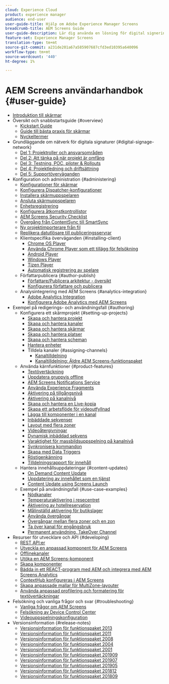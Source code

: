 ```yaml
---
cloud: Experience Cloud
product: experience manager
audience: end-user
user-guide-title: Hjälp om Adobe Experience Manager Screens
breadcrumb-title: AEM Screens Guide
user-guide-description: Lär dig använda en lösning för digital signering som gör att du kan publicera dynamiska och interaktiva digitala upplevelser och interaktioner.
feature-set: Experience Manager Screens
translation-type: tm+mt
source-git-commit: a231de201a67a585907687cfd3ed10395a640096
workflow-type: tm+mt
source-wordcount: '440'
ht-degree: 1%

---
```



# AEM Screens användarhandbok {#user-guide}

+ [Introduktion till skärmar](aem-screens-introduction.md)
+ Översikt och snabbstartsguide {#overview}
   + [Kickstart Guide](kickstart-for-aem-screens.md)
   + [Guide till bästa praxis för skärmar](https://docs.adobe.com/content/help/en/experience-manager-screens/using/about-guide.html)
   + [Nyckeltermer](screens-glossary.md)
+ Grundläggande om nätverk för digitala signaturer {#digital-signage-network}
   + [Del 1: Projektroller och ansvarsområden](project-roles-responsibilities.md)
   + [Del 2: Att tänka på när projekt är omfång](project-considerations.md)
   + [Del 3: Testning, POC, piloter &amp; Rollouts](testing-pocs-pilots-rollouts.md)
   + [Del 4: Projektledning och driftsättning](project-management-and-deployment.md)
   + [Del 5: Supportöverväganden](support-considerations.md)
+ Konfiguration och administration {#administering}
   + [Konfigurationer för skärmar](configuring-screens-introduction.md)
   + [Konfigurera Dispatcher-konfigurationer](dispatcher-configurations-aem-screens.md)
   + [Installera skärmuppspelaren](installing-screens-player.md)
   + [Ansluta skärmuppspelaren](working-with-screens-player.md)
   + [Enhetsregistrering](device-registration.md)
   + [Konfigurera åtkomstkontrollistor](setting-up-acls.md)
   + [AEM Screens Security Checklist](security-checklist.md)
   + [Övergång från ContentSync till SmartSync](smartsync.md)
   + [Ny projektimporterare från fil](project-importer.md)
   + [Replikera datutlösare till publiceringsservrar](replicating-data-triggers.md)
   + Klientspecifika överväganden {#installing-client}
      + [Chrome OS Player](implementing-chrome-os-player.md)
      + [Använda Chrome Player som ett tillägg för felsökning](using-chrome-player-as-an-extension.md)
      + [Android Player](implementing-android-player.md)
      + [Windows Player](implementing-windows-player.md)
      + [Tizen Player](tizen-player.md)
      + [Automatisk registrering av spelare](auto-registration-players.md)
   + Författarpublicera {#author-publish}
      + [Författare/Publicera arkitektur - översikt](author-publish-architecture-overview.md)
      + [Konfigurera författare och publicera](author-and-publish.md)
   + Analysintegrering med AEM Screens {#analytics-integration}
      + [Adobe Analytics Integration](adobe-analytics-integration-aem-screens.md)
      + [Konfigurera Adobe Analytics med AEM Screens](configuring-adobe-analytics-aem-screens.md)
+ Exempel på redigerings- och användningsfall {#authoring}
   + Konfigurera ett skärmprojekt {#setting-up-projects}
      + [Skapa och hantera projekt](creating-a-screens-project.md)
      + [Skapa och hantera kanaler](managing-channels.md)
      + [Skapa och hantera skärmar](managing-displays.md)
      + [Skapa och hantera platser](managing-locations.md)
      + [Skapa och hantera scheman](managing-schedules.md)
      + [Hantera enheter](managing-devices.md)
      + Tilldela kanaler {#assigning-channels}
         + [Kanaltilldelning](channel-assignment-latest-fp.md)
         + [Kanaltilldelning: Äldre AEM Screens-funktionspaket](channel-assignment.md)
   + Använda kärnfunktioner {#product-features}
      + [Textövertäckning](text-overlay.md)
      + [Uppdatera gruppvis offline](bulk-offline-update.md)
      + [AEM Screens Notifications Service](screens-notifications-service.md)
      + [Använda Experience Fragments](experience-fragments-in-screens.md)
      + [Aktivering på tillgångsnivå](asset-level-scheduling.md)
      + [Aktivering på kanalnivå](channel-level-activation.md)
      + [Skapa och hantera en Live-kopia](managing-livecopy.md)
      + [Skapa ett arbetsflöde för videoutfyllnad](creating-a-video-padding-workflow.md)
      + [Lägga till komponenter i en kanal](adding-components-to-a-channel.md)
      + [Inbäddade sekvenser](embedded-sequences.md)
      + [Layout med flera zoner](multi-zone-layout-aem-screens.md)
      + [Videoåtergivningar](generating-renditions.md)
      + [Dynamisk inbäddad sekvens](dynamic-embedded-sequences.md)
      + [Varaktighet för massbildsuppspelning på kanalnivå](channel-level-image-playback.md)
      + [Synkronisera kommandon](using-command-sync.md)
      + [Skapa med Data Triggers](authoring-data-triggers.md)
      + [Röstigenkänning](voice-recognition.md)
      + [Tilldelningsrapport för innehåll](content-assignment-report.md)
   + Hantera innehållsuppdateringar {#content-updates}
      + [On Demand Content Update](on-demand-content.md)
      + [Uppdatering av innehållet som en tjänst](content-update-as-a-service.md)
      + [Content Update using Screens Launch](launches.md)
   + Exempel på användningsfall {#use-case-examples}
      + [Nödkanaler](emergency-channel.md)
      + [Temperaturaktivering i resecentret](local-temperature-activation.md)
      + [Aktivering av hotellreservation](hospitality-reservation-activation.md)
      + [Målinställd aktivering för butikslager](retail-inventory-activation.md)
      + [Använda övergångar](applying-transitions.md)
      + [Övergångar mellan flera zoner och en zon](multizone-to-singlezone.md)
      + [Ta över kanal för engångsbruk](single-use-takeover-channel.md)
      + [Permanent användning, TakeOver Channel](perpetual-takeover-channel.md)
+ Resurser för utvecklare och API {#developing}
   + [REST API:er](rest-api.md)
   + [Utveckla en anpassad komponent för AEM Screens](developing-custom-component-tutorial-develop.md)
   + [Offlinekanaler](offline-channels.md)
   + [Utöka en AEM Screens-komponent](extending-component-tutorial-develop.md)
   + [Skapa komponenter](creating-components.md)
   + [Bädda in ett REACT-program med AEM och integrera med AEM Screens Analytics](embedding-react-app.md)
   + [ContextHub konfigureras i AEM Screens](configuring-context-hub.md)
   + [Skapa anpassade mallar för MultiZone-layouter](creating-custom-templates-multizone-layouts.md)
   + [Använda anpassad profilering och formatering för textövertäckningar](custom-branding-text-overlays.md)
+ Felsökning och vanliga frågor och svar {#troubleshooting}
   + [Vanliga frågor om AEM Screens](aem-screens-faqs.md)
   + [Felsökning av Device Control Center](monitoring-screens.md)
   + [Videouppspelningskonfiguration](troubleshoot-videos.md)
+ Versionsinformation {#release-notes}
   + [Versionsinformation för funktionspaket 2013](release-notes-fp-202103.md)
   + [Versionsinformation för funktionspaket 2011](release-notes-fp-202011.md)
   + [Versionsinformation för funktionspaket 2008](release-notes-fp-202008.md)
   + [Versionsinformation för funktionspaket 2004](release-notes-fp-202004.md)
   + [Versionsinformation för funktionspaket 2001](release-notes-fp-202001.md)
   + [Versionsinformation för funktionspaket 201909](release-notes-fp-201909.md)
   + [Versionsinformation för funktionspaket 201907](release-notes-fp-201907.md)
   + [Versionsinformation för funktionspaket 201905](screens-release-notes-fp-201905.md)
   + [Versionsinformation för funktionspaket 201812](release-notes-fp-201812.md)
   + [Versionsinformation för funktionspaket 201809](screens-release-notes.md)
